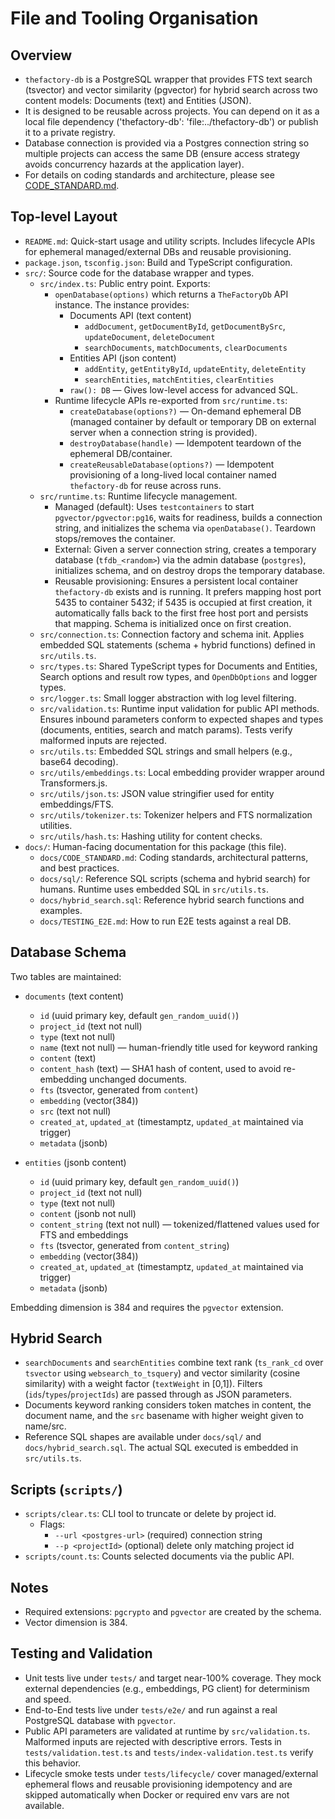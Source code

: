 # File and Tooling Organisation

## Overview

- `thefactory-db` is a PostgreSQL wrapper that provides FTS text search (tsvector) and vector similarity (pgvector) for hybrid search across two content models: Documents (text) and Entities (JSON).
- It is designed to be reusable across projects. You can depend on it as a local file dependency ('thefactory-db': 'file:../thefactory-db') or publish it to a private registry.
- Database connection is provided via a Postgres connection string so multiple projects can access the same DB (ensure access strategy avoids concurrency hazards at the application layer).
- For details on coding standards and architecture, please see [CODE_STANDARD.md](./CODE_STANDARD.md).

## Top-level Layout

- `README.md`: Quick-start usage and utility scripts. Includes lifecycle APIs for ephemeral managed/external DBs and reusable provisioning.
- `package.json`, `tsconfig.json`: Build and TypeScript configuration.
- `src/`: Source code for the database wrapper and types.
  - `src/index.ts`: Public entry point. Exports:
    - `openDatabase(options)` which returns a `TheFactoryDb` API instance. The instance provides:
      - Documents API (text content)
        - `addDocument`, `getDocumentById`, `getDocumentBySrc`, `updateDocument`, `deleteDocument`
        - `searchDocuments`, `matchDocuments`, `clearDocuments`
      - Entities API (json content)
        - `addEntity`, `getEntityById`, `updateEntity`, `deleteEntity`
        - `searchEntities`, `matchEntities`, `clearEntities`
      - `raw(): DB` — Gives low-level access for advanced SQL.
    - Runtime lifecycle APIs re-exported from `src/runtime.ts`:
      - `createDatabase(options?)` — On-demand ephemeral DB (managed container by default or temporary DB on external server when a connection string is provided).
      - `destroyDatabase(handle)` — Idempotent teardown of the ephemeral DB/container.
      - `createReusableDatabase(options?)` — Idempotent provisioning of a long-lived local container named `thefactory-db` for reuse across runs.
  - `src/runtime.ts`: Runtime lifecycle management.
    - Managed (default): Uses `testcontainers` to start `pgvector/pgvector:pg16`, waits for readiness, builds a connection string, and initializes the schema via `openDatabase()`. Teardown stops/removes the container.
    - External: Given a server connection string, creates a temporary database (`tfdb_<random>`) via the admin database (`postgres`), initializes schema, and on destroy drops the temporary database.
    - Reusable provisioning: Ensures a persistent local container `thefactory-db` exists and is running. It prefers mapping host port 5435 to container 5432; if 5435 is occupied at first creation, it automatically falls back to the first free host port and persists that mapping. Schema is initialized once on first creation.
  - `src/connection.ts`: Connection factory and schema init. Applies embedded SQL statements (schema + hybrid functions) defined in `src/utils.ts`.
  - `src/types.ts`: Shared TypeScript types for Documents and Entities, Search options and result row types, and `OpenDbOptions` and logger types.
  - `src/logger.ts`: Small logger abstraction with log level filtering.
  - `src/validation.ts`: Runtime input validation for public API methods. Ensures inbound parameters conform to expected shapes and types (documents, entities, search and match params). Tests verify malformed inputs are rejected.
  - `src/utils.ts`: Embedded SQL strings and small helpers (e.g., base64 decoding).
  - `src/utils/embeddings.ts`: Local embedding provider wrapper around Transformers.js.
  - `src/utils/json.ts`: JSON value stringifier used for entity embeddings/FTS.
  - `src/utils/tokenizer.ts`: Tokenizer helpers and FTS normalization utilities.
  - `src/utils/hash.ts`: Hashing utility for content checks.
- `docs/`: Human-facing documentation for this package (this file).
  - `docs/CODE_STANDARD.md`: Coding standards, architectural patterns, and best practices.
  - `docs/sql/`: Reference SQL scripts (schema and hybrid search) for humans. Runtime uses embedded SQL in `src/utils.ts`.
  - `docs/hybrid_search.sql`: Reference hybrid search functions and examples.
  - `docs/TESTING_E2E.md`: How to run E2E tests against a real DB.

## Database Schema

Two tables are maintained:

- `documents` (text content)
  - `id` (uuid primary key, default `gen_random_uuid()`)
  - `project_id` (text not null)
  - `type` (text not null)
  - `name` (text not null) — human-friendly title used for keyword ranking
  - `content` (text)
  - `content_hash` (text) — SHA1 hash of content, used to avoid re-embedding unchanged documents.
  - `fts` (tsvector, generated from `content`)
  - `embedding` (vector(384))
  - `src` (text not null)
  - `created_at`, `updated_at` (timestamptz, `updated_at` maintained via trigger)
  - `metadata` (jsonb)

- `entities` (jsonb content)
  - `id` (uuid primary key, default `gen_random_uuid()`)
  - `project_id` (text not null)
  - `type` (text not null)
  - `content` (jsonb not null)
  - `content_string` (text not null) — tokenized/flattened values used for FTS and embeddings
  - `fts` (tsvector, generated from `content_string`)
  - `embedding` (vector(384))
  - `created_at`, `updated_at` (timestamptz, `updated_at` maintained via trigger)
  - `metadata` (jsonb)

Embedding dimension is 384 and requires the `pgvector` extension.

## Hybrid Search

- `searchDocuments` and `searchEntities` combine text rank (`ts_rank_cd` over `tsvector` using `websearch_to_tsquery`) and vector similarity (cosine similarity) with a weight factor (`textWeight` in [0,1]). Filters (`ids`/`types`/`projectIds`) are passed through as JSON parameters.
- Documents keyword ranking considers token matches in content, the document name, and the `src` basename with higher weight given to name/src.
- Reference SQL shapes are available under `docs/sql/` and `docs/hybrid_search.sql`. The actual SQL executed is embedded in `src/utils.ts`.

## Scripts (`scripts/`)

- `scripts/clear.ts`: CLI tool to truncate or delete by project id.
  - Flags:
    - `--url <postgres-url>` (required) connection string
    - `--p <projectId>` (optional) delete only matching project id
- `scripts/count.ts`: Counts selected documents via the public API.

## Notes

- Required extensions: `pgcrypto` and `pgvector` are created by the schema.
- Vector dimension is 384.

## Testing and Validation

- Unit tests live under `tests/` and target near-100% coverage. They mock external dependencies (e.g., embeddings, PG client) for determinism and speed.
- End-to-End tests live under `tests/e2e/` and run against a real PostgreSQL database with `pgvector`.
- Public API parameters are validated at runtime by `src/validation.ts`. Malformed inputs are rejected with descriptive errors. Tests in `tests/validation.test.ts` and `tests/index-validation.test.ts` verify this behavior.
- Lifecycle smoke tests under `tests/lifecycle/` cover managed/external ephemeral flows and reusable provisioning idempotency and are skipped automatically when Docker or required env vars are not available.
